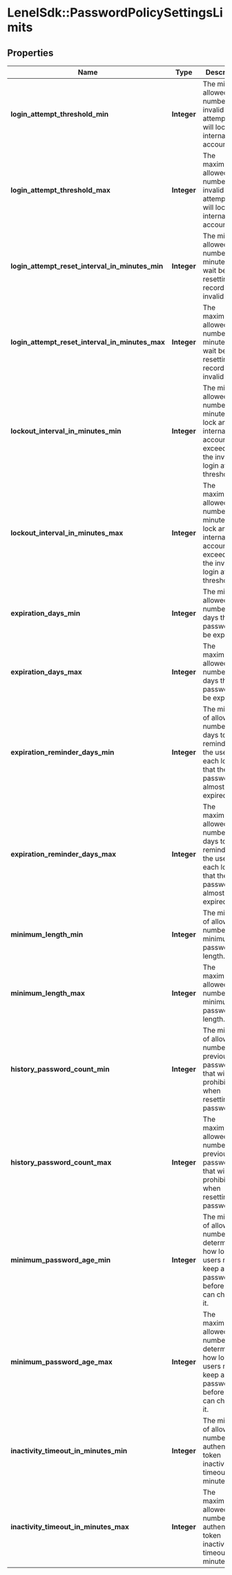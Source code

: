 # LenelSdk::PasswordPolicySettingsLimits

## Properties
Name | Type | Description | Notes
------------ | ------------- | ------------- | -------------
**login_attempt_threshold_min** | **Integer** | The minimum allowed number of invalid login attempts that will lock an internal account. | [optional] 
**login_attempt_threshold_max** | **Integer** | The maximum allowed number of invalid login attempts that will lock an internal account. | [optional] 
**login_attempt_reset_interval_in_minutes_min** | **Integer** | The minimum allowed number of minutes to wait before resetting the record of invalid logins. | [optional] 
**login_attempt_reset_interval_in_minutes_max** | **Integer** | The maximum allowed number of minutes to wait before resetting the record of invalid logins. | [optional] 
**lockout_interval_in_minutes_min** | **Integer** | The minimum allowed number of minutes to lock an internal account after exceeding the invalid login attempt threshold. | [optional] 
**lockout_interval_in_minutes_max** | **Integer** | The maximum allowed number of minutes to lock an internal account after exceeding the invalid login attempt threshold. | [optional] 
**expiration_days_min** | **Integer** | The minimum allowed number of days the password will be expired. | [optional] 
**expiration_days_max** | **Integer** | The maximum allowed number of days the password will be expired. | [optional] 
**expiration_reminder_days_min** | **Integer** | The minimum of allowed number of days to start reminding the user, with each login, that the password is almost expired. | [optional] 
**expiration_reminder_days_max** | **Integer** | The maximum of allowed number of days to start reminding the user, with each login, that the password is almost expired. | [optional] 
**minimum_length_min** | **Integer** | The minimum of allowed number of minimum password length. | [optional] 
**minimum_length_max** | **Integer** | The maximum of allowed number of minimum password length. | [optional] 
**history_password_count_min** | **Integer** | The minimum of allowed number of previous passwords that will be prohibited when resetting the password. | [optional] 
**history_password_count_max** | **Integer** | The maximum of allowed number of previous passwords that will be prohibited when resetting the password. | [optional] 
**minimum_password_age_min** | **Integer** | The minimum of allowed number of determines how long users must keep a password before they can change it. | [optional] 
**minimum_password_age_max** | **Integer** | The maximum of allowed number of determines how long users must keep a password before they can change it. | [optional] 
**inactivity_timeout_in_minutes_min** | **Integer** | The minimum of allowed number of authenticated token inactivity timeout, in minutes. | [optional] 
**inactivity_timeout_in_minutes_max** | **Integer** | The maximum of allowed number of authenticated token inactivity timeout, in minutes. | [optional] 

